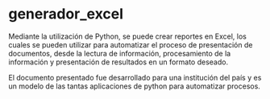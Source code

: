 # generador_excel
Mediante la utilización de Python, se puede crear reportes en Excel, los cuales se pueden utilizar para automatizar el proceso de presentación de documentos, desde la lectura de información, procesamiento de la información y presentación de resultados en un formato deseado.

El documento presentado fue desarrollado para una institución del país y es un modelo de las tantas aplicaciones de python para automatizar procesos.
